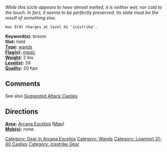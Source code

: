 *While this icicle appears to have almost melted, it is neither wet, nor
cold to the touch. In fact, it seems to be perfectly preserved. Its
state must be the result of something else.*

`Has 9(9) charges at level 41 'icestrike'.`

**Keyword(s):** broom  
**Slot:** held  
**[Type](:Category:_Object_Types.md "wikilink"):**
[wands](:Category:_Wands.md "wikilink")  
**[Flag(s)](:Category:_Object_Flags.md "wikilink"):**
[magic](Magic_Flag.md "wikilink")  
**[Weight](Object_Weight.md "wikilink"):** 2 lbs  
**[Level(s)](Object_Level.md "wikilink"):** 39  
**[Quality](Object_Quality.md "wikilink"):** 20 hps  

## Comments

See also [Suggested Attack
Casties](Suggested_Spellcasting_Gear#Suggested_Attack_Casties.md "wikilink")

## Directions

**[Area](:Category:_Areas.md "wikilink"):** [Arcana
Excelsis](:Category:_Arcana_Excelsis.md "wikilink")
([Map](Arcana_Excelsis_Map.md "wikilink"))  
**[Mob(s)](:Category:_Mobs.md "wikilink"):** none  

[Category: Gear In Arcana
Excelsis](Category:_Gear_In_Arcana_Excelsis "wikilink") [Category:
Wands](Category:_Wands "wikilink") [Category: Lowmort 31-40
Casties](Category:_Lowmort_31-40_Casties "wikilink") [Category:
Icestrike Gear](Category:_Icestrike_Gear "wikilink")
